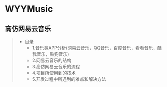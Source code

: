 # WYYMusic
## 高仿网易云音乐

> * 目录
>    * 1.音乐类APP分析(网易云音乐，QQ音乐，百度音乐，看看音乐，酷我音乐，酷狗音乐)
>    * 2.网易云音乐的结构
>    * 3.高仿网易云音乐的流程
>    * 4.项目所使用到的技术
>    * 5.开发过程中所遇到的难点和解决方法
